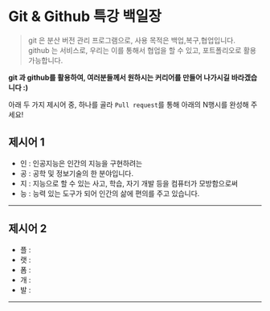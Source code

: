 # Git & Github 특강 백일장

> git 은 분산 버전 관리 프로그램으로, 사용 목적은 백업,복구,협업입니다.   
> github 는 서비스로, 우리는 이를 통해서 협업을 할 수 있고, 포트폴리오로 활용 가능합니다.

**git 과 github를 활용하여, 여러분들께서 원하시는 커리어를 만들어 나가시길 바라겠습니다 :)**

아래 두 가지 제시어 중, 하나를 골라 `Pull request`를 통해 아래의 N행시를 완성해 주세요!

## 제시어 1
- 인 : 인공지능은 인간의 지능을 구현하려는
- 공 : 공학 및 정보기술의 한 분야입니다.
- 지 : 지능으로 할 수 있는 사고, 학습, 자기 개발 등을 컴퓨터가 모방함으로써
- 능 : 능력 있는 도구가 되어 인간의 삶에 편의를 주고 있습니다.

---
## 제시어 2
- 플 : 
- 랫 :
- 폼 :
- 개 :
- 발 :

---
